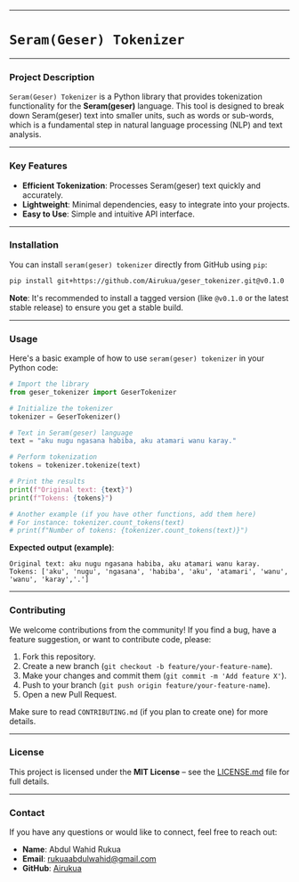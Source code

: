 -----

# `Seram(Geser) Tokenizer`

-----

### Project Description

`Seram(Geser) Tokenizer` is a Python library that provides tokenization functionality for the **Seram(geser)** language. This tool is designed to break down Seram(geser) text into smaller units, such as words or sub-words, which is a fundamental step in natural language processing (NLP) and text analysis.

-----

### Key Features

  * **Efficient Tokenization**: Processes Seram(geser) text quickly and accurately.
  * **Lightweight**: Minimal dependencies, easy to integrate into your projects.
  * **Easy to Use**: Simple and intuitive API interface.

-----

### Installation

You can install `seram(geser) tokenizer` directly from GitHub using `pip`:

```bash
pip install git+https://github.com/Airukua/geser_tokenizer.git@v0.1.0
```

**Note**: It's recommended to install a tagged version (like `@v0.1.0` or the latest stable release) to ensure you get a stable build.

-----

### Usage

Here's a basic example of how to use `seram(geser) tokenizer` in your Python code:

```python
# Import the library
from geser_tokenizer import GeserTokenizer

# Initialize the tokenizer
tokenizer = GeserTokenizer()

# Text in Seram(geser) language
text = "aku nugu ngasana habiba, aku atamari wanu karay."

# Perform tokenization
tokens = tokenizer.tokenize(text)

# Print the results
print(f"Original text: {text}")
print(f"Tokens: {tokens}")

# Another example (if you have other functions, add them here)
# For instance: tokenizer.count_tokens(text)
# print(f"Number of tokens: {tokenizer.count_tokens(text)}")
```

**Expected output (example)**:

```
Original text: aku nugu ngasana habiba, aku atamari wanu karay. 
Tokens: ['aku', 'nugu', 'ngasana', 'habiba', 'aku', 'atamari', 'wanu', 'wanu', 'karay','.']
```

-----

### Contributing

We welcome contributions from the community\! If you find a bug, have a feature suggestion, or want to contribute code, please:

1.  Fork this repository.
2.  Create a new branch (`git checkout -b feature/your-feature-name`).
3.  Make your changes and commit them (`git commit -m 'Add feature X'`).
4.  Push to your branch (`git push origin feature/your-feature-name`).
5.  Open a new Pull Request.

Make sure to read `CONTRIBUTING.md` (if you plan to create one) for more details.

-----

### License

This project is licensed under the **MIT License** – see the [LICENSE.md](LICENSE.md) file for full details.

-----

### Contact

If you have any questions or would like to connect, feel free to reach out:

  * **Name**: Abdul Wahid Rukua
  * **Email**: rukuaabdulwahid@gmail.com
  * **GitHub**: [Airukua](https://github.com/Airukua)